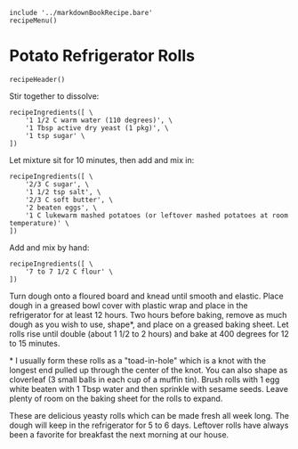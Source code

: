 ~~~ markdown-script
include '../markdownBookRecipe.bare'
recipeMenu()
~~~

# Potato Refrigerator Rolls

~~~ markdown-script
recipeHeader()
~~~

Stir together to dissolve:

~~~ markdown-script
recipeIngredients([ \
    '1 1/2 C warm water (110 degrees)', \
    '1 Tbsp active dry yeast (1 pkg)', \
    '1 tsp sugar' \
])
~~~

Let mixture sit for 10 minutes, then add and mix in:

~~~ markdown-script
recipeIngredients([ \
    '2/3 C sugar', \
    '1 1/2 tsp salt', \
    '2/3 C soft butter', \
    '2 beaten eggs', \
    '1 C lukewarm mashed potatoes (or leftover mashed potatoes at room temperature)' \
])
~~~

Add and mix by hand:

~~~ markdown-script
recipeIngredients([ \
    '7 to 7 1/2 C flour' \
])
~~~

Turn dough onto a floured board and knead until smooth and elastic. Place dough in a greased bowl
cover with plastic wrap and place in the refrigerator for at least 12 hours. Two hours before
baking, remove as much dough as you wish to use, shape\*, and place on a greased baking sheet. Let
rolls rise until double (about 1 1/2 to 2 hours) and bake at 400 degrees for 12 to 15 minutes.

\* I usually form these rolls as a "toad-in-hole" which is a knot with the longest end pulled up
through the center of the knot. You can also shape as cloverleaf (3 small balls in each cup of a
muffin tin). Brush rolls with 1 egg white beaten with 1 Tbsp water and then sprinkle with sesame
seeds. Leave plenty of room on the baking sheet for the rolls to expand.

These are delicious yeasty rolls which can be made fresh all week long. The dough will keep in the
refrigerator for 5 to 6 days. Leftover rolls have always been a favorite for breakfast the next
morning at our house.
